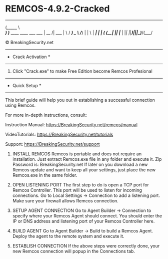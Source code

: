 # REMCOS-4.9.2-Cracked

 ______                              
(_____ \                             
 _____) )_____ ____   ____ ___   ___ 
|  __  /| ___ |    \ / ___) _ \ /___)
| |  \ \| ____| | | ( (__| |_| |___ |
|_|   |_|_____)_|_|_|\____)___/(___/ 

© BreakingSecurity.net
	
************************
* Crack Activation   *
************************

1) Click "Crack.exe" to make Free Edition become Remcos Profesional

************************
* Quick Setup          *
************************

This brief guide will help you out in establishing a successful connection using Remcos.

For more in-depth instructions, consult:

Instruction Manual:
https://BreakingSecurity.net/remcos/manual

VideoTutorials:
https://BreakingSecurity.net/tutorials

Support:
https://BreakingSecurity.net/support


1) INSTALL REMCOS
   Remcos is portable and does not require an installation.
   Just extract Remcos.exe file in any folder and execute it.
   Zip Password is: BreakingSecurity.net
   If later on you download a new Remcos update and want to keep all your settings,
   just place the new Remcos.exe in the same folder.

2) OPEN LISTENING PORT
   The first step to do is open a TCP port for Remcos Controller.
   This port will be used to listen for incoming connections.
   Go to Local Settings -> Connection 
   to add a listening port.
   Make sure your firewall allows Remcos connection.
   
3) SETUP AGENT CONNECTION
   Go to Agent Builder -> Connection 
   to specify where your Remcos Agent should connect.
   You should enter the IP or DNS address and listening port of your Remcos Controller here.

4) BUILD AGENT
   Go to Agent Builder -> Build
   to build a Remcos Agent.
   Deploy the agent to the remote system and execute it.

5) ESTABLISH CONNECTION
   If the above steps were correctly done, 
   your new Remcos connection will popup in the Connections tab.
